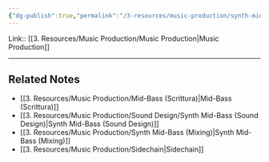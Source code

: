 ```yaml
---
{"dg-publish":true,"permalink":"/3-resources/music-production/synth-mid-bass/","tags":["note"]}
---
```


Link:: [[3. Resources/Music Production/Music Production\|Music Production]]

---
## Related Notes

- [[3. Resources/Music Production/Mid-Bass (Scrittura)\|Mid-Bass (Scrittura)]]
- [[3. Resources/Music Production/Sound Design/Synth Mid-Bass (Sound Design)\|Synth Mid-Bass (Sound Design)]]
- [[3. Resources/Music Production/Synth Mid-Bass (Mixing)\|Synth Mid-Bass (Mixing)]]
- [[3. Resources/Music Production/Sidechain\|Sidechain]]



